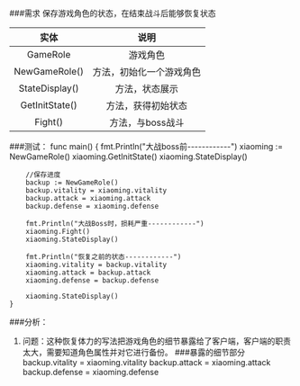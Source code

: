 ###需求
保存游戏角色的状态，在结束战斗后能够恢复状态

实体 | 说明
:---: | :---:
GameRole | 游戏角色
NewGameRole() | 方法，初始化一个游戏角色
StateDisplay() | 方法，状态展示
GetInitState() | 方法，获得初始状态
Fight() | 方法，与boss战斗

###测试：
    func main()  {
        fmt.Println("大战boss前------------")
        xiaoming := NewGameRole()
        xiaoming.GetInitState()
        xiaoming.StateDisplay()
    
        //保存进度
        backup := NewGameRole()
        backup.vitality = xiaoming.vitality
        backup.attack = xiaoming.attack
        backup.defense = xiaoming.defense
    
        fmt.Println("大战Boss时，损耗严重------------")
        xiaoming.Fight()
        xiaoming.StateDisplay()
    
        fmt.Println("恢复之前的状态------------")
        xiaoming.vitality = backup.vitality
        xiaoming.attack = backup.attack
        xiaoming.defense = backup.defense
    
        xiaoming.StateDisplay()
    }

###分析：
1. 问题：这种恢复体力的写法把游戏角色的细节暴露给了客户端，客户端的职责太大，需要知道角色属性并对它进行备份。
###暴露的细节部分
      backup.vitality = xiaoming.vitality
      backup.attack = xiaoming.attack
      backup.defense = xiaoming.defense



